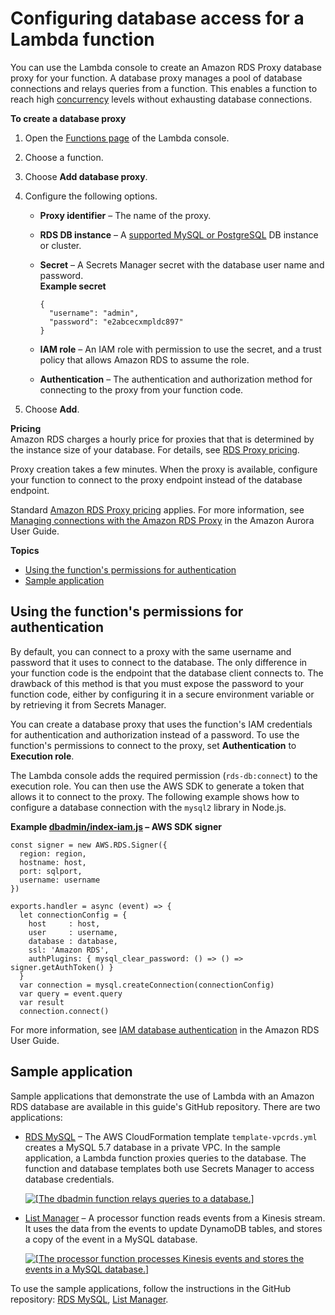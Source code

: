 # Configuring database access for a Lambda function<a name="configuration-database"></a>

You can use the Lambda console to create an Amazon RDS Proxy database proxy for your function\. A database proxy manages a pool of database connections and relays queries from a function\. This enables a function to reach high [concurrency](gettingstarted-concepts.md#gettingstarted-concepts-concurrency) levels without exhausting database connections\.

**To create a database proxy**

1. Open the [Functions page](https://console.aws.amazon.com/lambda/home#/functions) of the Lambda console\.

1. Choose a function\.

1. Choose **Add database proxy**\.

1. Configure the following options\.
   + **Proxy identifier** – The name of the proxy\.
   + **RDS DB instance** – A [supported MySQL or PostgreSQL](https://docs.aws.amazon.com/AmazonRDS/latest/UserGuide/rds-proxy.html#rds-proxy.limitations) DB instance or cluster\.
   + **Secret** – A Secrets Manager secret with the database user name and password\.  
**Example secret**  

     ```
     {
       "username": "admin",
       "password": "e2abcecxmpldc897"
     }
     ```
   + **IAM role** – An IAM role with permission to use the secret, and a trust policy that allows Amazon RDS to assume the role\.
   + **Authentication** – The authentication and authorization method for connecting to the proxy from your function code\.

1. Choose **Add**\.

**Pricing**  
Amazon RDS charges a hourly price for proxies that that is determined by the instance size of your database\. For details, see [RDS Proxy pricing](https://aws.amazon.com/rds/proxy/pricing/)\.

Proxy creation takes a few minutes\. When the proxy is available, configure your function to connect to the proxy endpoint instead of the database endpoint\.

Standard [Amazon RDS Proxy pricing](https://aws.amazon.com/rds/proxy/pricing/) applies\. For more information, see [Managing connections with the Amazon RDS Proxy](https://docs.aws.amazon.com/AmazonRDS/latest/AuroraUserGuide/rds-proxy.html) in the Amazon Aurora User Guide\.

**Topics**
+ [Using the function's permissions for authentication](#configuration-database-auth)
+ [Sample application](#configuration-database-sample)

## Using the function's permissions for authentication<a name="configuration-database-auth"></a>

By default, you can connect to a proxy with the same username and password that it uses to connect to the database\. The only difference in your function code is the endpoint that the database client connects to\. The drawback of this method is that you must expose the password to your function code, either by configuring it in a secure environment variable or by retrieving it from Secrets Manager\.

You can create a database proxy that uses the function's IAM credentials for authentication and authorization instead of a password\. To use the function's permissions to connect to the proxy, set **Authentication** to **Execution role**\.

The Lambda console adds the required permission \(`rds-db:connect`\) to the execution role\. You can then use the AWS SDK to generate a token that allows it to connect to the proxy\. The following example shows how to configure a database connection with the `mysql2` library in Node\.js\.

**Example [dbadmin/index\-iam\.js](https://github.com/awsdocs/aws-lambda-developer-guide/blob/master/sample-apps/rds-mysql/dbadmin/index-iam.js) – AWS SDK signer**  

```
const signer = new AWS.RDS.Signer({
  region: region,
  hostname: host,
  port: sqlport,
  username: username
})

exports.handler = async (event) => {
  let connectionConfig = {
    host     : host,
    user     : username,
    database : database,
    ssl: 'Amazon RDS',
    authPlugins: { mysql_clear_password: () => () => signer.getAuthToken() }
  }
  var connection = mysql.createConnection(connectionConfig)
  var query = event.query
  var result
  connection.connect()
```

For more information, see [IAM database authentication](https://docs.aws.amazon.com/AmazonRDS/latest/UserGuide/UsingWithRDS.IAMDBAuth.html) in the Amazon RDS User Guide\.

## Sample application<a name="configuration-database-sample"></a>

Sample applications that demonstrate the use of Lambda with an Amazon RDS database are available in this guide's GitHub repository\. There are two applications:
+ [RDS MySQL](https://github.com/awsdocs/aws-lambda-developer-guide/tree/master/sample-apps/rds-mysql) – The AWS CloudFormation template `template-vpcrds.yml` creates a MySQL 5\.7 database in a private VPC\. In the sample application, a Lambda function proxies queries to the database\. The function and database templates both use Secrets Manager to access database credentials\.

  [ ![\[The dbadmin function relays queries to a database.\]](http://docs.aws.amazon.com/lambda/latest/dg/images/sample-rdsmysql.png)](https://github.com/awsdocs/aws-lambda-developer-guide/tree/master/sample-apps/rds-mysql)
+ [List Manager](https://github.com/awsdocs/aws-lambda-developer-guide/tree/master/sample-apps/list-manager) – A processor function reads events from a Kinesis stream\. It uses the data from the events to update DynamoDB tables, and stores a copy of the event in a MySQL database\.

  [ ![\[The processor function processes Kinesis events and stores the events in a MySQL database.\]](http://docs.aws.amazon.com/lambda/latest/dg/images/sample-listmanager.png)](https://github.com/awsdocs/aws-lambda-developer-guide/tree/master/sample-apps/list-manager)

To use the sample applications, follow the instructions in the GitHub repository: [RDS MySQL](https://github.com/awsdocs/aws-lambda-developer-guide/blob/master/sample-apps/rds-mysql/README.md), [List Manager](https://github.com/awsdocs/aws-lambda-developer-guide/blob/master/sample-apps/list-manager/README.md)\.
